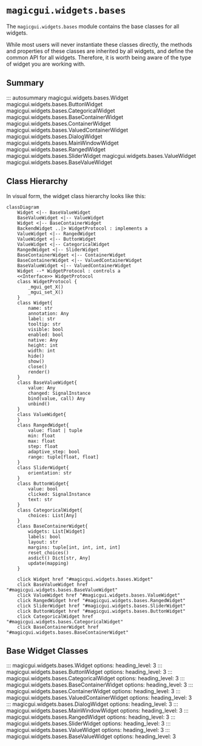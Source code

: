 # `magicgui.widgets.bases`

The `magicgui.widgets.bases` module contains the base classes for all widgets.

While most users will never instantiate these classes directly, the methods and properties
of these classes are inherited by all widgets, and define the common API for all
widgets.  Therefore, it is worth being aware of the type of widget you are working with.

## Summary

::: autosummary
    magicgui.widgets.bases.Widget
    magicgui.widgets.bases.ButtonWidget
    magicgui.widgets.bases.CategoricalWidget
    magicgui.widgets.bases.BaseContainerWidget
    magicgui.widgets.bases.ContainerWidget
    magicgui.widgets.bases.ValuedContainerWidget
    magicgui.widgets.bases.DialogWidget
    magicgui.widgets.bases.MainWindowWidget
    magicgui.widgets.bases.RangedWidget
    magicgui.widgets.bases.SliderWidget
    magicgui.widgets.bases.ValueWidget
    magicgui.widgets.bases.BaseValueWidget

## Class Hierarchy

In visual form, the widget class hierarchy looks like this:

``` mermaid
classDiagram
    Widget <|-- BaseValueWidget
    BaseValueWidget <|-- ValueWidget
    Widget <|-- BaseContainerWidget
    BackendWidget ..|> WidgetProtocol : implements a
    ValueWidget <|-- RangedWidget
    ValueWidget <|-- ButtonWidget
    ValueWidget <|-- CategoricalWidget
    RangedWidget <|-- SliderWidget
    BaseContainerWidget <|-- ContainerWidget
    BaseContainerWidget <|-- ValuedContainerWidget
    BaseValueWidget <|-- ValuedContainerWidget
    Widget --* WidgetProtocol : controls a
    <<Interface>> WidgetProtocol
    class WidgetProtocol {
        _mgui_get_X()
        _mgui_set_X()
    }
    class Widget{
        name: str
        annotation: Any
        label: str
        tooltip: str
        visible: bool
        enabled: bool
        native: Any
        height: int
        width: int
        hide()
        show()
        close()
        render()
    }
    class BaseValueWidget{
        value: Any
        changed: SignalInstance
        bind(value, call) Any
        unbind()
    }
    class ValueWidget{
    }
    class RangedWidget{
        value: float | tuple
        min: float
        max: float
        step: float
        adaptive_step: bool
        range: tuple[float, float]
    }
    class SliderWidget{
        orientation: str
    }
    class ButtonWidget{
        value: bool
        clicked: SignalInstance
        text: str
    }
    class CategoricalWidget{
        choices: List[Any]
    }
    class BaseContainerWidget{
        widgets: List[Widget]
        labels: bool
        layout: str
        margins: tuple[int, int, int, int]
        reset_choices()
        asdict() Dict[str, Any]
        update(mapping)
    }

    click Widget href "#magicgui.widgets.bases.Widget"
    click BaseValueWidget href "#magicgui.widgets.bases.BaseValueWidget"
    click ValueWidget href "#magicgui.widgets.bases.ValueWidget"
    click RangedWidget href "#magicgui.widgets.bases.RangedWidget"
    click SliderWidget href "#magicgui.widgets.bases.SliderWidget"
    click ButtonWidget href "#magicgui.widgets.bases.ButtonWidget"
    click CategoricalWidget href "#magicgui.widgets.bases.CategoricalWidget"
    click BaseContainerWidget href "#magicgui.widgets.bases.BaseContainerWidget"

```

## Base Widget Classes

::: magicgui.widgets.bases.Widget
    options:
        heading_level: 3
::: magicgui.widgets.bases.ButtonWidget
    options:
        heading_level: 3
::: magicgui.widgets.bases.CategoricalWidget
    options:
        heading_level: 3
::: magicgui.widgets.bases.BaseContainerWidget
    options:
        heading_level: 3
::: magicgui.widgets.bases.ContainerWidget
    options:
        heading_level: 3
::: magicgui.widgets.bases.ValuedContainerWidget
    options:
        heading_level: 3
::: magicgui.widgets.bases.DialogWidget
    options:
        heading_level: 3
::: magicgui.widgets.bases.MainWindowWidget
    options:
        heading_level: 3
::: magicgui.widgets.bases.RangedWidget
    options:
        heading_level: 3
::: magicgui.widgets.bases.SliderWidget
    options:
        heading_level: 3
::: magicgui.widgets.bases.ValueWidget
    options:
        heading_level: 3
::: magicgui.widgets.bases.BaseValueWidget
    options:
        heading_level: 3
